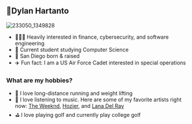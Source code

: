 ##  📍Dylan Hartanto 
![233050_1349828]([https://i.pinimg.com/originals/e4/26/70/e426702edf874b181aced1e2fa5c6cde.gif](https://i.makeagif.com/media/4-29-2014/OC_xAK.gif))

- 👨🏻‍💻 Heavily interested in finance, cybersecurity, and software engineering
- 🏫 Current student studying Computer Science 
- 📍 San Diego born & raised
- ✈️ Fun fact: I am a US Air Force Cadet interested in special operations

### What are my hobbies? ###
- 🏃 I love long-distance running and weight lifting
- 🎸 I love listening to music. Here are some of my favorite artists right now:
[The Weeknd](https://open.spotify.com/artist/1Xyo4u8uXC1ZmMpatF05PJ?si=xzIWZ52sRvu30panWvGyNw), [Hozier](https://open.spotify.com/artist/2FXC3k01G6Gw61bmprjgqS?si=DBkYjzf4QmauBO2Mr4IkGQ), and [Lana Del Ray](https://open.spotify.com/artist/00FQb4jTyendYWaN8pK0wa?si=QFKavQM1QfaDQEaSo0_VVQ)
- ⛳ I love playing golf and currently play college golf



